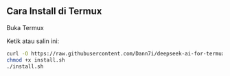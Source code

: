 ## Cara Install di Termux

Buka Termux

Ketik atau salin ini:

```bash
curl -O https://raw.githubusercontent.com/Dann7i/deepseek-ai-for-termux/main/install.sh
chmod +x install.sh
./install.sh
